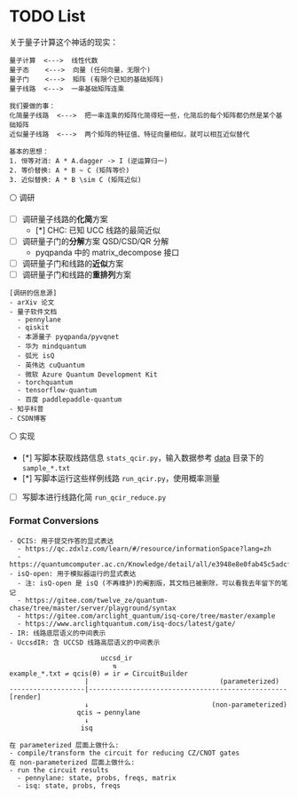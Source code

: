 # TODO List

关于量子计算这个神话的现实：

```
量子计算  <--->  线性代数
量子态    <--->  向量 (任何向量，无限个)
量子门    <--->  矩阵 (有限个已知的基础矩阵)
量子线路  <--->  一串基础矩阵连乘

我们要做的事：
化简量子线路  <--->  把一串连乘的矩阵化简得短一些，化简后的每个矩阵都仍然是某个基础矩阵
近似量子线路  <--->  两个矩阵的特征值、特征向量相似，就可以相互近似替代

基本的思想：
1. 恒等对消: A * A.dagger -> I (逆运算归一)
2. 等价替换: A * B ~ C (矩阵等价)
3. 近似替换: A * B \sim C (矩阵近似)
```

⚪ 调研

- [ ] 调研量子线路的**化简**方案
  - [*] CHC: 已知 UCC 线路的最简近似
- [ ] 调研量子门的**分解**方案 QSD/CSD/QR 分解
  - pyqpanda 中的 matrix_decompose 接口
- [ ] 调研量子门和线路的**近似**方案
- [ ] 调研量子门和线路的**重排列**方案

```
[调研的信息源]
- arXiv 论文
- 量子软件文档
  - pennylane
  - qiskit
  - 本源量子 pyqpanda/pyvqnet
  - 华为 mindquantum
  - 弧光 isQ
  - 英伟达 cuQuantum
  - 微软 Azure Quantum Development Kit
  - torchquantum
  - tensorflow-quantum
  - 百度 paddlepaddle-quantum
- 知乎科普
- CSDN博客
```

⚪ 实现

- [*] 写脚本获取线路信息 `stats_qcir.py`，输入数据参考 [data](./data) 目录下的 `sample_*.txt`
- [*] 写脚本运行这些样例线路 `run_qcir.py`，使用概率测量
- [ ] 写脚本进行线路化简 `run_qcir_reduce.py`



### Format Conversions

```
- QCIS: 用于提交作答的显式表达
  - https://qc.zdxlz.com/learn/#/resource/informationSpace?lang=zh
  - https://quantumcomputer.ac.cn/Knowledge/detail/all/e3948e8e0fab45c5adcfc730d0a1a3ba.html
- isQ-open: 用于模拟器运行的显式表达
  - 注: isQ-open 是 isQ (不再维护)的阉割版，其文档已被删除，可以看我去年留下的笔记
  - https://gitee.com/twelve_ze/quantum-chase/tree/master/server/playground/syntax
  - https://gitee.com/arclight_quantum/isq-core/tree/master/example
  - https://www.arclightquantum.com/isq-docs/latest/gate/
- IR: 线路底层语义的中间表示
- UccsdIR: 含 UCCSD 线路高层语义的中间表示
```

```
                       uccsd_ir
                          ⇅
example_*.txt ⇌ qcis(θ) ⇌ ir ⇌ CircuitBuilder
                   |                                 (parameterized)
-------------------|-------------------------------------------------- [render]
                   ↓                               (non-parameterized)
                 qcis → pennylane
                   ↓
                  isq

在 parameterized 层面上做什么:
- compile/transform the circuit for reducing CZ/CNOT gates
在 non-parameterized 层面上做什么:
- run the circuit results
  - pennylane: state, probs, freqs, matrix
  - isq: state, probs, freqs
```
